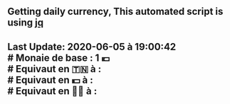 ## Getting daily currency, This automated script is using [jq](https://stedolan.github.io/jq/)
## Last Update:  2020-06-05 à 19:00:42 </br># Monaie de base : 1 💶 </br> # Equivaut en 🇹🇳 à :  </br> # Equivaut en 💵 à : </br> # Equivaut en 🐱‍💻 à : 
